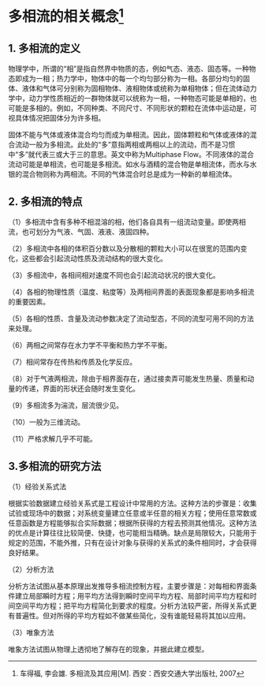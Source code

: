 # 多相流的相关概念[^1]

## 1. 多相流的定义

物理学中，所谓的“相”是指自然界中物质的态，例如气态、液态、固态等。一种物态即成为一相；热力学中，物体中的每一个均匀部分称为一相。各部分均匀的固体、液体和气体可分别称为固相物体、液相物体或统称为单相物体；但在流体动力学中，动力学性质相近的一群物体就可以统称为一相，一种物态可能是单相的，也可能是多相的。例如，不同种类、不同尺寸、不同形状的颗粒在流体中运动是，可视具体情况把固体分为许多相。

固体不能与气体或液体混合均匀而成为单相流。因此，固体颗粒和气体或液体的混合流动一般为多相流。此处的“多”意指两相或两相以上的流动，而不是习惯中“多”就代表三或大于三的意思。英文中称为Multiphase Flow。不同液体的混合流动可能是单相流，也可能是多相流。如水与酒精的混合物是单相流体，而水与水银的混合物则称为两相流。不同的气体混合时总是成为一种新的单相流体。

## 2. 多相流的特点

（1）多相流中含有多种不相混溶的相，他们各自具有一组流动变量。即使两相流，也可划分为气液、气固、液液、液固四种。

（2）多相流中各相的体积百分数以及分散相的颗粒大小可以在很宽的范围内变化，这些都会引起流动性质及流动结构的很大变化。

（3）多相流中，各相间相对速度不同也会引起流动状况的很大变化。

（4）各相的物理性质（温度、粘度等）及两相间界面的表面现象都是影响多相流的重要因素。

（5）各相的性质、含量及流动参数决定了流动型态，不同的流型可用不同的方法来处理。

（6）两相之间常存在水力学不平衡和热力学不平衡。

（7）相间常存在传热和传质及化学反应。

（8）对于气液两相流，除由于相界面存在，通过接卖弄可能发生热量、质量和动量的传递，界面的形状还会随时发生变化。

（9）多相流多为湍流，层流很少见。

（10）一般为三维流动。

（11）严格求解几乎不可能。

## 3.多相流的研究方法

（1）经验关系式法

根据实验数据建立经验关系式是工程设计中常用的方法。这种方法的步骤是：收集试验或现场中的数据；对系统变量建立任意或半任意的相关方程；使用任意常数或任意函数是方程能够拟合实际数据；根据所获得的方程去预测其他情况。这种方法的优点是计算往往比较简便、快捷，也可能相当精确。缺点是局限较大，只能用于规定的范围，不能外推，只有在设计对象与获得的关系式的条件相同时，才会获得良好结果。

（2）分析方法

分析方法试图从基本原理出发推导多相流控制方程，主要步骤是：对每相和界面条件建立局部瞬时方程；用平均方法得到瞬时空间平均方程、局部时间平均方程和时间空间平均方程；把平均方程简化到要求的程度。分析方法较严密，所得关系式更有普遍性。但对所得的平均方程如不做某些简化，没有谁能轻易将其加以应用。

（3）唯象方法

唯象方法试图从物理上透彻地了解存在的现象，并据此建立模型。



[^1]: 车得福, 李会雄. 多相流及其应用[M]. 西安：西安交通大学出版社, 2007